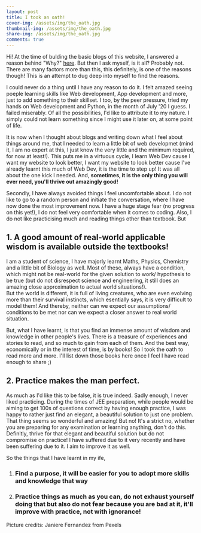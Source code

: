 ```yaml
---
layout: post
title: I took an oath!
cover-img: /assets/img/the_oath.jpg
thumbnail-img: /assets/img/the_oath.jpg
share-img: /assets/img/the_oath.jpg
comments: true
---
```


Hi!
At the time of bulding the basic blogs of this website, I answered a reason behind "Why?" [here](https://vishwaraj2812.github.io/mypage.github.io/aboutme/). But then I ask myself, is it all? Probably not. There are many factors more than this, this definitely, is one of the reasons though! This is an attempt to dug deep into myself to find the reasons.

I could never do a thing until I have any reason to do it. I felt amazed seeing poeple learning skills like Web development, App development and more, just to add something 
to their skillset. I too, by the peer pressure, tried my hands on Web development and Python, in the month of July '20 I guess. I failed miserably. Of all the possibilities, I'd like to attribute it to my nature. I simply could not learn something since I might use it later on, at some point of life.

It is now when I thought about blogs and writing down what I feel about things around me, that I needed to learn a little bit of web developmet (mind it, I am no expert at this, I just know the very little and the minimum required, for now at least!). This puts me in a virtuous cycle, I learn Web Dev cause I want my website to look better, I want my website to look better cause I've already learnt this much of Web Dev, it is the time to step up! It was all about the one kick I needed. And, **sometimes, it is the only thing you will ever need, you'll thrive out amazingly good!**

Secondly, I have always avoided things I feel uncomfortable about. I do not like to go to a random person and initiate the conversation, where I have now done the most improvement now. I have a huge stage fear (no progress on this yet!), I do not feel very comfortable when it comes to coding. Also, I do not like practicising much and reading things other than textbook. But  
## 1. A good amount of real-world applicable wisdom is available outside the textbooks!  
I am a student of science, I have majorly learnt Maths, Physics, Chemistry and a little bit of Biology as well. Most of these, always have a condition, which might not be real-world for the given solution to work/ hypothesis to be true (but do not disrespect science and engineering, it still does an amazing close approximation to actual world situations!).  
But the world is different, it is full of living creatures, who are even evolving more than their survival instincts, which esentially says, it is very difficult to model them! And thereby, neither can we expect our assumptions/ conditions to be met nor can we expect a closer answer to real world situation.

But, what I have learnt, is that you find an immense amount of wisdom and knowledge in other people's lives. There is a treasure of experiences and stories to read, and so much to gain from each of them. And the best way, economically or in the interest of time, is by books! So I took the oath to read more and more. I'll list down those books here once I feel I have read enough to share ;)

## 2. Practice makes the man perfect.  
As much as I'd like this to be false, it is true indeed. Sadly enough, I never liked practicing. During the times of JEE preparation, while people would be aiming to get 100s of questions correct by having enough practice, I was happy to rather just find an elegant, a beautiful solution to just one problem. That thing seems so wonderful and amazing! But no! It's a strict no, whether you are preparing for any examination or learning anything, don't do this. Definitly, thrive for that elegant and beautiful solution but do not compromise on practice! I have suffered due to it very recently and have been suffering due to it. I aim to improve it as well.


So the things that I have learnt in my ife,
1. ### Find a purpose, it will be easier for you to adopt more skills and knowledge that way
2. ### Practice things as much as you can, do not exhaust yourself doing that but also do not fear because you are bad at it, it'll improve with practice, not with ignorance!

Picture credits: Janiere Fernandez from Pexels
